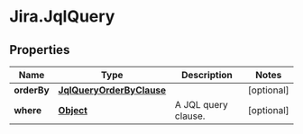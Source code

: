 # Jira.JqlQuery

## Properties

Name | Type | Description | Notes
------------ | ------------- | ------------- | -------------
**orderBy** | [**JqlQueryOrderByClause**](JqlQueryOrderByClause.md) |  | [optional] 
**where** | [**Object**](.md) | A JQL query clause. | [optional] 


